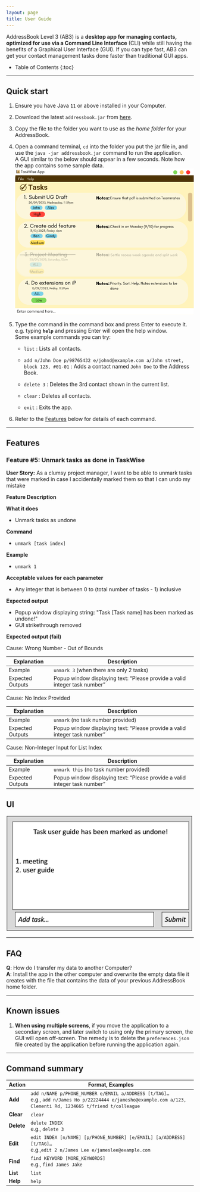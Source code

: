 ```yaml
---
layout: page
title: User Guide
---
```


AddressBook Level 3 (AB3) is a **desktop app for managing contacts, optimized for use via a Command Line Interface** (CLI) while still having the benefits of a Graphical User Interface (GUI). If you can type fast, AB3 can get your contact management tasks done faster than traditional GUI apps.

* Table of Contents
{:toc}

--------------------------------------------------------------------------------------------------------------------

## Quick start

1. Ensure you have Java `11` or above installed in your Computer.

1. Download the latest `addressbook.jar` from [here](https://github.com/se-edu/addressbook-level3/releases).

1. Copy the file to the folder you want to use as the _home folder_ for your AddressBook.

1. Open a command terminal, `cd` into the folder you put the jar file in, and use the `java -jar addressbook.jar` command to run the application.<br>
   A GUI similar to the below should appear in a few seconds. Note how the app contains some sample data.<br>
   ![Ui](images/Ui.png)

1. Type the command in the command box and press Enter to execute it. e.g. typing **`help`** and pressing Enter will open the help window.<br>
   Some example commands you can try:

   * `list` : Lists all contacts.

   * `add n/John Doe p/98765432 e/johnd@example.com a/John street, block 123, #01-01` : Adds a contact named `John Doe` to the Address Book.

   * `delete 3` : Deletes the 3rd contact shown in the current list.

   * `clear` : Deletes all contacts.

   * `exit` : Exits the app.

1. Refer to the [Features](#features) below for details of each command.

--------------------------------------------------------------------------------------------------------------------

## Features

### Feature #5: Unmark tasks as done in TaskWise

**User Story:** As a clumsy project manager, I want to be able to unmark tasks that were marked in case I accidentally marked them so that I can undo my mistake

**Feature Description**

**What it does**
* Unmark tasks as undone

**Command**
* `unmark [task index]`

**Example**

* `unmark 1`

**Acceptable values for each parameter**

* Any integer that is between 0 to (total number of tasks - 1) inclusive

**Expected output**

* Popup window displaying string: "Task [Task name] has been marked as undone!"
* GUI strikethrough removed

**Expected output (fail)**

Cause: Wrong Number - Out of Bounds

| Explanation | Description |
|---|---|
| Example | `unmark 3` (when there are only 2 tasks) |
| Expected Outputs | Popup window displaying text: “Please provide a valid integer task number” |

Cause: No Index Provided

| Explanation | Description |
|---|---|
| Example | `unmark` (no task number provided) |
| Expected Outputs | Popup window displaying text: “Please provide a valid integer task number” |

Cause: Non-Integer Input for List Index

| Explanation | Description |
|---|---|
| Example | `unmark this` (no task number provided) |
| Expected Outputs | Popup window displaying text: “Please provide a valid integer task number” |

## UI
![unmarktask.png](images%2Funmarktask.png)

--------------------------------------------------------------------------------------------------------------------

## FAQ

**Q**: How do I transfer my data to another Computer?<br>
**A**: Install the app in the other computer and overwrite the empty data file it creates with the file that contains the data of your previous AddressBook home folder.

--------------------------------------------------------------------------------------------------------------------

## Known issues

1. **When using multiple screens**, if you move the application to a secondary screen, and later switch to using only the primary screen, the GUI will open off-screen. The remedy is to delete the `preferences.json` file created by the application before running the application again.

--------------------------------------------------------------------------------------------------------------------

## Command summary

Action | Format, Examples
--------|------------------
**Add** | `add n/NAME p/PHONE_NUMBER e/EMAIL a/ADDRESS [t/TAG]…​` <br> e.g., `add n/James Ho p/22224444 e/jamesho@example.com a/123, Clementi Rd, 1234665 t/friend t/colleague`
**Clear** | `clear`
**Delete** | `delete INDEX`<br> e.g., `delete 3`
**Edit** | `edit INDEX [n/NAME] [p/PHONE_NUMBER] [e/EMAIL] [a/ADDRESS] [t/TAG]…​`<br> e.g.,`edit 2 n/James Lee e/jameslee@example.com`
**Find** | `find KEYWORD [MORE_KEYWORDS]`<br> e.g., `find James Jake`
**List** | `list`
**Help** | `help`
